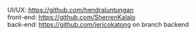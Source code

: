 UI/UX: https://github.com/hendraluntungan <br />
front-end: https://github.com/SherrenKalalo <br />
back-end: https://github.com/jericokatong on branch backend<br />
